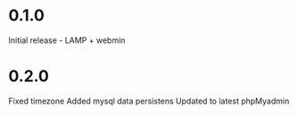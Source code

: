 # 0.1.0
Initial release - LAMP + webmin
# 0.2.0
Fixed timezone
Added mysql data persistens
Updated to latest phpMyadmin